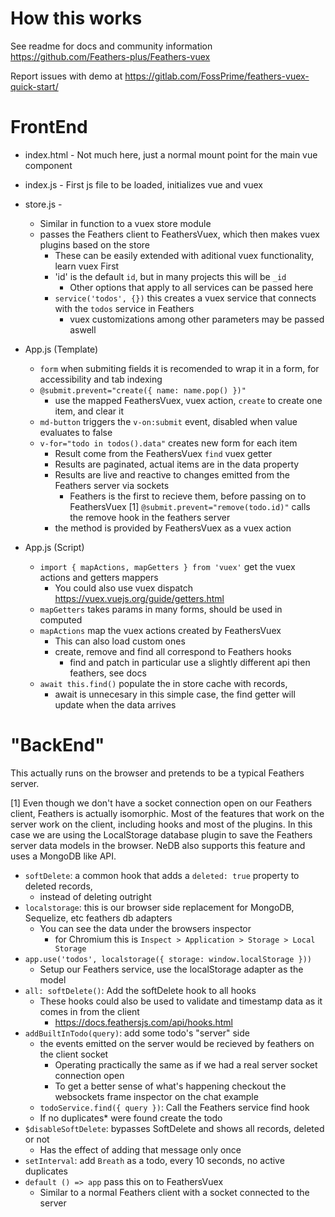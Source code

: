 How this works
==============

See readme for docs and community information https://github.com/Feathers-plus/Feathers-vuex

Report issues with demo at https://gitlab.com/FossPrime/feathers-vuex-quick-start/

# FrontEnd #

- index.html - Not much here, just a normal mount point for the main vue component
- index.js - First js file to be loaded, initializes vue and vuex
- store.js - 
  - Similar in function to a vuex store module
  - passes the Feathers client to FeathersVuex, which then makes vuex plugins based on the store
    - These can be easily extended with aditional vuex functionality, learn vuex First
    - 'id' is the default `id`, but in many projects this will be `_id`
      - Other options that apply to all services can be passed here
    - `service('todos', {})` this creates a vuex service that connects with the `todos` service in Feathers
      - vuex customizations among other parameters may be passed aswell

- App.js (Template)
  - `form` when submiting fields it is recomended to wrap it in a form, for accessibility and tab indexing
  - `@submit.prevent="create({ name: name.pop() })"`
    - use the mapped FeathersVuex, vuex action, `create` to create one item, and clear it
  - `md-button` triggers the `v-on:submit` event, disabled when value evaluates to false
  - `v-for="todo in todos().data"` creates new form for each item 
    - Result come from the FeathersVuex `find` vuex getter
    - Results are paginated, actual items are in the data property
    - Results are live and reactive to changes emitted from the Feathers server via sockets
      - Feathers is the first to recieve them, before passing on to FeathersVuex [1]
  `@submit.prevent="remove(todo.id)"` calls the remove hook in the feathers server
    - the method is provided by FeathersVuex as a vuex action

- App.js (Script)
  - `import { mapActions, mapGetters } from 'vuex'` get the vuex actions and getters mappers
    - You could also use vuex dispatch https://vuex.vuejs.org/guide/getters.html
  - `mapGetters` takes params in many forms, should be used in computed
  - `mapActions` map the vuex actions created by FeathersVuex
    - This can also load custom ones
    - create, remove and find all correspond to Feathers hooks
      - find and patch in particular use a slightly different api then feathers, see docs
  - `await this.find()` populate the in store cache with records, 
    - await is unnecesary in this simple case, the find getter will update when the data arrives

# "BackEnd" #

This actually runs on the browser and pretends to be a typical Feathers server.

[1] Even though we don't have a socket connection open on our Feathers client, Feathers is actually isomorphic.
Most of the features that work on the server work on the client, including hooks and most of the plugins.
In this case we are using the LocalStorage database plugin to save the Feathers server data models in the browser.
NeDB also supports this feature and uses a MongoDB like API.

- `softDelete`: a common hook that adds a `deleted: true` property to deleted records, 
  - instead of deleting outright
- `localstorage`: this is our browser side replacement for MongoDB, Sequelize, etc feathers db adapters
  - You can see the data under the browsers inspector
    - for Chromium this is `Inspect > Application > Storage > Local Storage`
- `app.use('todos', localstorage({ storage: window.localStorage }))`
  - Setup our Feathers service, use the localStorage adapter as the model
- `all: softDelete()`: Add the softDelete hook to all hooks
  - These hooks could also be used to validate and timestamp data as it comes in from the client
    - https://docs.feathersjs.com/api/hooks.html
- `addBuiltInTodo(query)`: add some todo's "server" side
  - the events emitted on the server would be recieved by feathers on the client socket
    - Operating practically the same as if we had a real server socket connection open
    - To get a better sense of what's happening checkout the websockets frame inspector on the chat example
  - `todoService.find({ query })`: Call the Feathers service find hook
  - If no duplicates* were found create the todo
- `$disableSoftDelete`: bypasses SoftDelete and shows all records, deleted or not
  - Has the effect of adding that message only once
- `setInterval`: add `Breath` as a todo, every 10 seconds, no active duplicates
- `default () => app` pass this on to FeathersVuex
  - Similar to a normal Feathers client with a socket connected to the server
